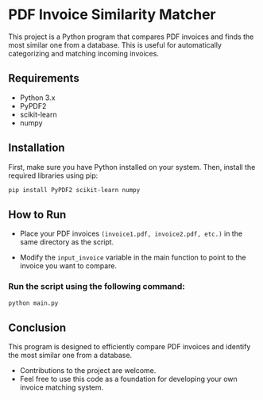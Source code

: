 # PDF Invoice Similarity Matcher

This project is a Python program that compares PDF invoices and finds the most similar one from a database. This is useful for automatically categorizing and matching incoming invoices.

## Requirements

- Python 3.x
- PyPDF2
- scikit-learn
- numpy

## Installation

First, make sure you have Python installed on your system. Then, install the required libraries using pip:

```bash
pip install PyPDF2 scikit-learn numpy
```

## How to Run

- Place your PDF invoices ```(invoice1.pdf, invoice2.pdf, etc.)``` in the same directory as the script.

- Modify the ```input_invoice``` variable in the main function to point to the invoice you want to compare.

### Run the script using the following command:

```bash
python main.py
```

## Conclusion
This program is designed to efficiently compare PDF invoices and identify the most similar one from a database.

- Contributions to the project are welcome.
- Feel free to use this code as a foundation for developing your own invoice matching system.

